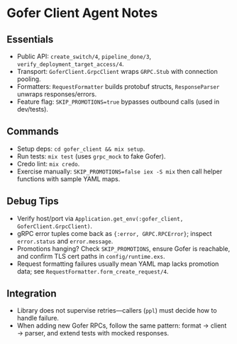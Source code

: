 # Gofer Client Agent Notes

## Essentials
- Public API: `create_switch/4`, `pipeline_done/3`, `verify_deployment_target_access/4`.
- Transport: `GoferClient.GrpcClient` wraps `GRPC.Stub` with connection pooling.
- Formatters: `RequestFormatter` builds protobuf structs, `ResponseParser` unwraps responses/errors.
- Feature flag: `SKIP_PROMOTIONS=true` bypasses outbound calls (used in dev/tests).

## Commands
- Setup deps: `cd gofer_client && mix setup`.
- Run tests: `mix test` (uses `grpc_mock` to fake Gofer).
- Credo lint: `mix credo`.
- Exercise manually: `SKIP_PROMOTIONS=false iex -S mix` then call helper functions with sample YAML maps.

## Debug Tips
- Verify host/port via `Application.get_env(:gofer_client, GoferClient.GrpcClient)`.
- gRPC error tuples come back as `{:error, GRPC.RPCError}`; inspect `error.status` and `error.message`.
- Promotions hanging? Check `SKIP_PROMOTIONS`, ensure Gofer is reachable, and confirm TLS cert paths in `config/runtime.exs`.
- Request formatting failures usually mean YAML map lacks promotion data; see `RequestFormatter.form_create_request/4`.

## Integration
- Library does not supervise retries—callers (`ppl`) must decide how to handle failure.
- When adding new Gofer RPCs, follow the same pattern: format -> client -> parser, and extend tests with mocked responses.
